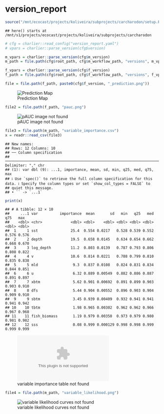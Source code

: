 version_report
================

``` r
source("/mnt/ecocast/projects/koliveira/subprojects/carcharodon/setup.R")
```

    ## here() starts at /mnt/s1/projects/ecocast/projects/koliveira/subprojects/carcharodon

``` r
# cfg = charlier::read_config("version_report.yaml")
# vpars = charlier::parse_version(cfg$version)

m_vpars = charlier::parse_version(cfg$m_version)
m_path = file.path(cfg$root_path, cfg$m_workflow_path, "versions", m_vpars[["major"]], m_vpars[["minor"]], cfg$m_version)

f_vpars = charlier::parse_version(cfg$f_version)
f_path = file.path(cfg$root_path, cfg$f_workflow_path, "versions", f_vpars[["major"]], f_vpars[["minor"]], cfg$f_version)
```

``` r
file = file.path(f_path, paste0(cfg$f_version, "_prediction.png"))
```

<figure>
<img
src="/mnt/s1/projects/ecocast/projects/koliveira/subprojects/carcharodon/workflows/forecast_workflow/versions/v01/0000/v01.0000.01/v01.0000.01_prediction.png"
alt="Prediction Map" />
<figcaption aria-hidden="true">Prediction Map</figcaption>
</figure>

``` r
file2 = file.path(f_path, "pauc.png")
```

<figure>
<img
src="/mnt/s1/projects/ecocast/projects/koliveira/subprojects/carcharodon/workflows/forecast_workflow/versions/v01/0000/v01.0000.01/pauc.png"
alt="pAUC image not found" />
<figcaption aria-hidden="true">pAUC image not found</figcaption>
</figure>

``` r
file3 = file.path(m_path, "variable_importance.csv")
x = readr::read_csv(file3)
```

    ## New names:
    ## Rows: 12 Columns: 10
    ## ── Column specification
    ## ─────────────────────────────────────────────────────────────────────────────────────────────────────────────── Delimiter: "," chr
    ## (1): var dbl (9): ...1, importance, mean, sd, min, q25, med, q75, max
    ## ℹ Use `spec()` to retrieve the full column specification for this data. ℹ Specify the column types or set `show_col_types = FALSE` to
    ## quiet this message.
    ## • `` -> `...1`

``` r
print(x)
```

    ## # A tibble: 12 × 10
    ##     ...1 var          importance  mean       sd   min   q25   med   q75   max
    ##    <dbl> <chr>             <dbl> <dbl>    <dbl> <dbl> <dbl> <dbl> <dbl> <dbl>
    ##  1     1 sst               25.4  0.554 0.0217   0.528 0.539 0.552 0.576 0.576
    ##  2     2 depth             19.5  0.658 0.0145   0.634 0.654 0.662 0.668 0.670
    ##  3     3 log_depth         11.2  0.803 0.0139   0.787 0.793 0.806 0.808 0.822
    ##  4     4 v                 10.6  0.814 0.0221   0.788 0.799 0.810 0.835 0.838
    ##  5     5 mld                9.3  0.837 0.0108   0.824 0.831 0.834 0.844 0.851
    ##  6     6 u                  6.32 0.889 0.00549  0.882 0.886 0.887 0.891 0.897
    ##  7     7 xbtm               5.62 0.901 0.00692  0.891 0.899 0.903 0.903 0.910
    ##  8     8 dfs                5.44 0.904 0.00552  0.896 0.903 0.904 0.909 0.910
    ##  9     9 sbtm               3.45 0.939 0.00409  0.932 0.941 0.941 0.941 0.942
    ## 10    10 tbtm               1.98 0.965 0.00302  0.962 0.962 0.966 0.967 0.968
    ## 11    11 fish_biomass       1.19 0.979 0.00350  0.973 0.979 0.980 0.981 0.982
    ## 12    12 sss                0.08 0.999 0.000129 0.998 0.998 0.999 0.999 0.999

<figure>
<embed
src="/mnt/s1/projects/ecocast/projects/koliveira/subprojects/carcharodon/workflows/modeling_workflow/versions/v01/000/v01.000.01/variable_importance.csv" />
<figcaption aria-hidden="true">variable importance table not
found</figcaption>
</figure>

``` r
file4 = file.path(m_path, "variable_likelihood.png")
```

<figure>
<img
src="/mnt/s1/projects/ecocast/projects/koliveira/subprojects/carcharodon/workflows/modeling_workflow/versions/v01/000/v01.000.01/variable_likelihood.png"
alt="variable likelihood curves not found" />
<figcaption aria-hidden="true">variable likelihood curves not
found</figcaption>
</figure>
